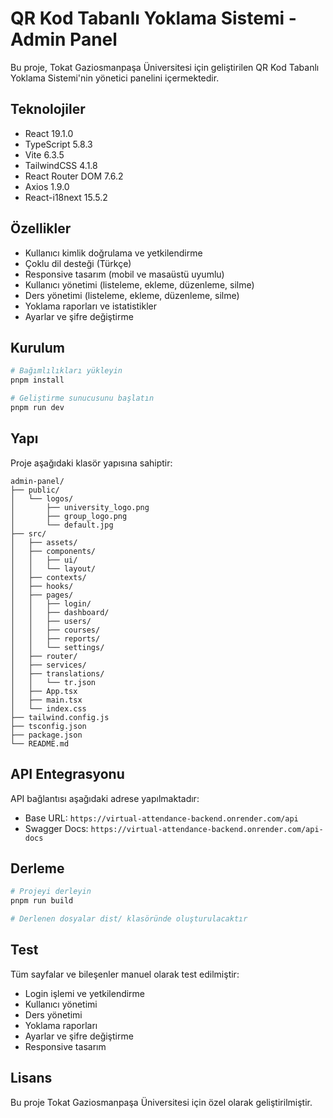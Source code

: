 # QR Kod Tabanlı Yoklama Sistemi - Admin Panel

Bu proje, Tokat Gaziosmanpaşa Üniversitesi için geliştirilen QR Kod Tabanlı Yoklama Sistemi'nin yönetici panelini içermektedir.

## Teknolojiler

- React 19.1.0
- TypeScript 5.8.3
- Vite 6.3.5
- TailwindCSS 4.1.8
- React Router DOM 7.6.2
- Axios 1.9.0
- React-i18next 15.5.2

## Özellikler

- Kullanıcı kimlik doğrulama ve yetkilendirme
- Çoklu dil desteği (Türkçe)
- Responsive tasarım (mobil ve masaüstü uyumlu)
- Kullanıcı yönetimi (listeleme, ekleme, düzenleme, silme)
- Ders yönetimi (listeleme, ekleme, düzenleme, silme)
- Yoklama raporları ve istatistikler
- Ayarlar ve şifre değiştirme

## Kurulum

```bash
# Bağımlılıkları yükleyin
pnpm install

# Geliştirme sunucusunu başlatın
pnpm run dev
```

## Yapı

Proje aşağıdaki klasör yapısına sahiptir:

```
admin-panel/
├── public/
│   └── logos/
│       ├── university_logo.png
│       ├── group_logo.png
│       └── default.jpg
├── src/
│   ├── assets/
│   ├── components/
│   │   ├── ui/
│   │   └── layout/
│   ├── contexts/
│   ├── hooks/
│   ├── pages/
│   │   ├── login/
│   │   ├── dashboard/
│   │   ├── users/
│   │   ├── courses/
│   │   ├── reports/
│   │   └── settings/
│   ├── router/
│   ├── services/
│   ├── translations/
│   │   └── tr.json
│   ├── App.tsx
│   ├── main.tsx
│   └── index.css
├── tailwind.config.js
├── tsconfig.json
├── package.json
└── README.md
```

## API Entegrasyonu

API bağlantısı aşağıdaki adrese yapılmaktadır:
- Base URL: `https://virtual-attendance-backend.onrender.com/api`
- Swagger Docs: `https://virtual-attendance-backend.onrender.com/api-docs`

## Derleme

```bash
# Projeyi derleyin
pnpm run build

# Derlenen dosyalar dist/ klasöründe oluşturulacaktır
```

## Test

Tüm sayfalar ve bileşenler manuel olarak test edilmiştir:
- Login işlemi ve yetkilendirme
- Kullanıcı yönetimi
- Ders yönetimi
- Yoklama raporları
- Ayarlar ve şifre değiştirme
- Responsive tasarım

## Lisans

Bu proje Tokat Gaziosmanpaşa Üniversitesi için özel olarak geliştirilmiştir.
